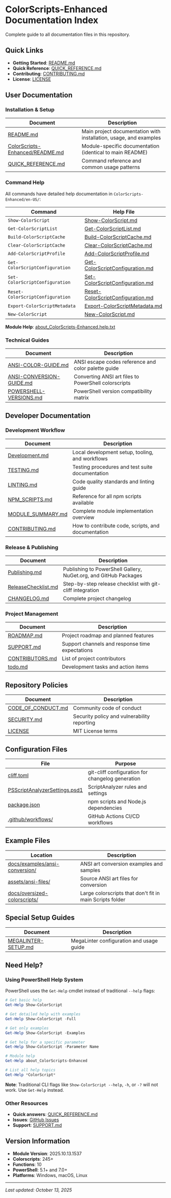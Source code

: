 # ColorScripts-Enhanced Documentation Index

Complete guide to all documentation files in this repository.

## Quick Links

- **Getting Started**: [README.md](../README.md)
- **Quick Reference**: [QUICK_REFERENCE.md](QUICK_REFERENCE.md)
- **Contributing**: [CONTRIBUTING.md](../CONTRIBUTING.md)
- **License**: [LICENSE](../LICENSE)

## User Documentation

### Installation & Setup

| Document                                                              | Description                                                       |
| --------------------------------------------------------------------- | ----------------------------------------------------------------- |
| [README.md](../README.md)                                             | Main project documentation with installation, usage, and examples |
| [ColorScripts-Enhanced/README.md](../ColorScripts-Enhanced/README.md) | Module-specific documentation (identical to main README)          |
| [QUICK_REFERENCE.md](QUICK_REFERENCE.md)                              | Command reference and common usage patterns                       |

### Command Help

All commands have detailed help documentation in `ColorScripts-Enhanced/en-US/`:

| Command                          | Help File                                                                                             |
| -------------------------------- | ----------------------------------------------------------------------------------------------------- |
| `Show-ColorScript`               | [Show-ColorScript.md](../ColorScripts-Enhanced/en-US/Show-ColorScript.md)                             |
| `Get-ColorScriptList`            | [Get-ColorScriptList.md](../ColorScripts-Enhanced/en-US/Get-ColorScriptList.md)                       |
| `Build-ColorScriptCache`         | [Build-ColorScriptCache.md](../ColorScripts-Enhanced/en-US/Build-ColorScriptCache.md)                 |
| `Clear-ColorScriptCache`         | [Clear-ColorScriptCache.md](../ColorScripts-Enhanced/en-US/Clear-ColorScriptCache.md)                 |
| `Add-ColorScriptProfile`         | [Add-ColorScriptProfile.md](../ColorScripts-Enhanced/en-US/Add-ColorScriptProfile.md)                 |
| `Get-ColorScriptConfiguration`   | [Get-ColorScriptConfiguration.md](../ColorScripts-Enhanced/en-US/Get-ColorScriptConfiguration.md)     |
| `Set-ColorScriptConfiguration`   | [Set-ColorScriptConfiguration.md](../ColorScripts-Enhanced/en-US/Set-ColorScriptConfiguration.md)     |
| `Reset-ColorScriptConfiguration` | [Reset-ColorScriptConfiguration.md](../ColorScripts-Enhanced/en-US/Reset-ColorScriptConfiguration.md) |
| `Export-ColorScriptMetadata`     | [Export-ColorScriptMetadata.md](../ColorScripts-Enhanced/en-US/Export-ColorScriptMetadata.md)         |
| `New-ColorScript`                | [New-ColorScript.md](../ColorScripts-Enhanced/en-US/New-ColorScript.md)                               |

**Module Help**: [about_ColorScripts-Enhanced.help.txt](../ColorScripts-Enhanced/en-US/about_ColorScripts-Enhanced.help.txt)

### Technical Guides

| Document                                             | Description                                          |
| ---------------------------------------------------- | ---------------------------------------------------- |
| [ANSI-COLOR-GUIDE.md](ANSI-COLOR-GUIDE.md)           | ANSI escape codes reference and color palette guide  |
| [ANSI-CONVERSION-GUIDE.md](ANSI-CONVERSION-GUIDE.md) | Converting ANSI art files to PowerShell colorscripts |
| [POWERSHELL-VERSIONS.md](POWERSHELL-VERSIONS.md)     | PowerShell version compatibility matrix              |

## Developer Documentation

### Development Workflow

| Document                               | Description                                        |
| -------------------------------------- | -------------------------------------------------- |
| [Development.md](Development.md)       | Local development setup, tooling, and workflows    |
| [TESTING.md](TESTING.md)               | Testing procedures and test suite documentation    |
| [LINTING.md](LINTING.md)               | Code quality standards and linting guide           |
| [NPM_SCRIPTS.md](NPM_SCRIPTS.md)       | Reference for all npm scripts available            |
| [MODULE_SUMMARY.md](MODULE_SUMMARY.md) | Complete module implementation overview            |
| [CONTRIBUTING.md](../CONTRIBUTING.md)  | How to contribute code, scripts, and documentation |

### Release & Publishing

| Document                                   | Description                                                      |
| ------------------------------------------ | ---------------------------------------------------------------- |
| [Publishing.md](Publishing.md)             | Publishing to PowerShell Gallery, NuGet.org, and GitHub Packages |
| [ReleaseChecklist.md](ReleaseChecklist.md) | Step-by-step release checklist with git-cliff integration        |
| [CHANGELOG.md](../CHANGELOG.md)            | Complete project changelog                                       |

### Project Management

| Document                           | Description                                     |
| ---------------------------------- | ----------------------------------------------- |
| [ROADMAP.md](ROADMAP.md)           | Project roadmap and planned features            |
| [SUPPORT.md](SUPPORT.md)           | Support channels and response time expectations |
| [CONTRIBUTORS.md](CONTRIBUTORS.md) | List of project contributors                    |
| [todo.md](../todo.md)              | Development tasks and action items              |

## Repository Policies

| Document                                    | Description                                 |
| ------------------------------------------- | ------------------------------------------- |
| [CODE_OF_CONDUCT.md](../CODE_OF_CONDUCT.md) | Community code of conduct                   |
| [SECURITY.md](../SECURITY.md)               | Security policy and vulnerability reporting |
| [LICENSE](../LICENSE)                       | MIT License terms                           |

## Configuration Files

| File                                                              | Purpose                                          |
| ----------------------------------------------------------------- | ------------------------------------------------ |
| [cliff.toml](../cliff.toml)                                       | git-cliff configuration for changelog generation |
| [PSScriptAnalyzerSettings.psd1](../PSScriptAnalyzerSettings.psd1) | ScriptAnalyzer rules and settings                |
| [package.json](../package.json)                                   | npm scripts and Node.js dependencies             |
| [.github/workflows/](../.github/workflows/)                       | GitHub Actions CI/CD workflows                   |

## Example Files

| Location                                                      | Description                                              |
| ------------------------------------------------------------- | -------------------------------------------------------- |
| [docs/examples/ansi-conversion/](./examples/ansi-conversion/) | ANSI art conversion examples and samples                 |
| [assets/ansi-files/](../assets/ansi-files/)                   | Source ANSI art files for conversion                     |
| [docs/oversized-colorscripts/](../assets/oversized-colorscripts)      | Large colorscripts that don't fit in main Scripts folder |

## Special Setup Guides

| Document                                   | Description                              |
| ------------------------------------------ | ---------------------------------------- |
| [MEGALINTER-SETUP.md](MEGALINTER-SETUP.md) | MegaLinter configuration and usage guide |

## Need Help?

### Using PowerShell Help System

PowerShell uses the `Get-Help` cmdlet instead of traditional `--help` flags:

```powershell
# Get basic help
Get-Help Show-ColorScript

# Get detailed help with examples
Get-Help Show-ColorScript -Full

# Get only examples
Get-Help Show-ColorScript -Examples

# Get help for a specific parameter
Get-Help Show-ColorScript -Parameter Name

# Module help
Get-Help about_ColorScripts-Enhanced

# List all help topics
Get-Help *ColorScript*
```

**Note**: Traditional CLI flags like `Show-ColorScript --help`, `-h`, or `-?` will not work. Use `Get-Help` instead.

### Other Resources

- **Quick answers**: [QUICK_REFERENCE.md](QUICK_REFERENCE.md)
- **Issues**: [GitHub Issues](https://github.com/Nick2bad4u/ps-color-scripts-enhanced/issues)
- **Support**: [SUPPORT.md](SUPPORT.md)

## Version Information

- **Module Version**: 2025.10.13.1537
- **Colorscripts**: 245+
- **Functions**: 10
- **PowerShell**: 5.1+ and 7.0+
- **Platforms**: Windows, macOS, Linux

---

_Last updated: October 13, 2025_
